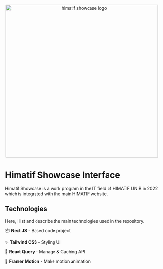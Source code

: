 <p align="center">
  <img src="https://i.imgur.com/G3dh1i8.png" alt="himatif showcase logo" width="500"><br>
</p>

# Himatif Showcase Interface

Himatif Showcase is a work program in the IT field of HIMATIF UNIB in 2022 which is integrated with the main HIMATIF website.

## Technologies

Here, I list and describe the main technologies used in the repository.

📦 **Next JS** - Based code project

✨ **Tailwind CSS** - Styling UI

🚀 **React Query** - Manage & Caching API

🎨 **Framer Motion** - Make motion animation
